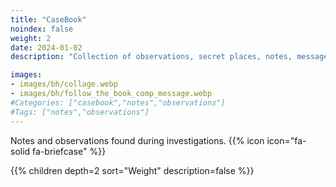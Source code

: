 ```yaml
---
title: "CaseBook"
noindex: false
weight: 2
date: 2024-01-02
description: "Collection of observations, secret places, notes, messages, clues, and hints found in Brookhaven RP solving secrets and mysteries."

images: 
- images/bh/collage.webp
- images/bh/follow_the_book_comp_message.webp
#Categories: ["casebook","notes","observations"]
#Tags: ["notes","observations"]
--- 
```


<!-- https://docdock.netlify.app/shortcodes/children/ -->


Notes and observations found during investigations.
{{% icon icon="fa-solid fa-briefcase" %}}

{{% children depth=2 sort="Weight" description=false %}}


<!-- ![Collage of notes](/images/bh/collage.webp) -->
